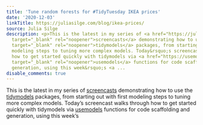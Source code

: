 ```yaml
---
title: 'Tune random forests for #TidyTuesday IKEA prices'
date: '2020-12-03'
linkTitle: https://juliasilge.com/blog/ikea-prices/
source: Julia Silge
description: <p>This is the latest in my series of <a href="https://juliasilge.com/category/tidymodels/"
  target="_blank" rel="noopener">screencasts</a> demonstrating how to use the <a href="https://www.tidymodels.org/"
  target="_blank" rel="noopener">tidymodels</a> packages, from starting out with first
  modeling steps to tuning more complex models. Today&rsquo;s screencast walks through
  how to get started quickly with tidymodels via <a href="https://usemodels.tidymodels.org/"
  target="_blank" rel="noopener">usemodels</a> functions for code scaffolding and
  generation, using this week&rsquo;s <a ...
disable_comments: true
---
```

<p>This is the latest in my series of <a href="https://juliasilge.com/category/tidymodels/" target="_blank" rel="noopener">screencasts</a> demonstrating how to use the <a href="https://www.tidymodels.org/" target="_blank" rel="noopener">tidymodels</a> packages, from starting out with first modeling steps to tuning more complex models. Today&rsquo;s screencast walks through how to get started quickly with tidymodels via <a href="https://usemodels.tidymodels.org/" target="_blank" rel="noopener">usemodels</a> functions for code scaffolding and generation, using this week&rsquo;s <a ...